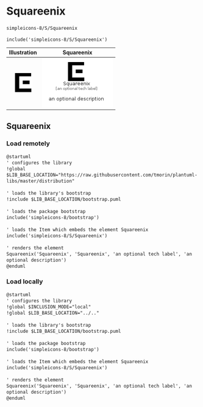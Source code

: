 # Squareenix


```text
simpleicons-8/S/Squareenix
```

```text
include('simpleicons-8/S/Squareenix')
```



| Illustration | Squareenix |
| :---: | :---: |
| ![illustration for Illustration](../../simpleicons-8/S/Squareenix.png) | ![illustration for Squareenix](../../simpleicons-8/S/Squareenix.Local.png) |




## Squareenix

### Load remotely
```plantuml
@startuml
' configures the library
!global $LIB_BASE_LOCATION="https://raw.githubusercontent.com/tmorin/plantuml-libs/master/distribution"

' loads the library's bootstrap
!include $LIB_BASE_LOCATION/bootstrap.puml

' loads the package bootstrap
include('simpleicons-8/bootstrap')

' loads the Item which embeds the element Squareenix
include('simpleicons-8/S/Squareenix')

' renders the element
Squareenix('Squareenix', 'Squareenix', 'an optional tech label', 'an optional description')
@enduml
```

### Load locally
```plantuml
@startuml
' configures the library
!global $INCLUSION_MODE="local"
!global $LIB_BASE_LOCATION="../.."

' loads the library's bootstrap
!include $LIB_BASE_LOCATION/bootstrap.puml

' loads the package bootstrap
include('simpleicons-8/bootstrap')

' loads the Item which embeds the element Squareenix
include('simpleicons-8/S/Squareenix')

' renders the element
Squareenix('Squareenix', 'Squareenix', 'an optional tech label', 'an optional description')
@enduml
```

